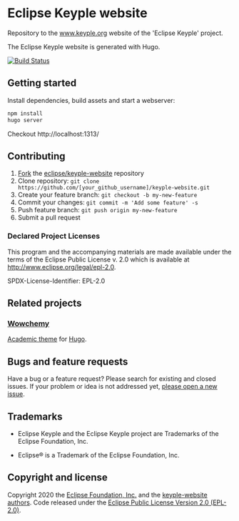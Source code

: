 # Eclipse Keyple website  

Repository to the www.keyple.org website of the 'Eclipse Keyple' project.

The Eclipse Keyple website is generated with Hugo.

[![Build Status](https://ci.eclipse.org/keyple/)](https://ci.eclipse.org/keyple/job/keyple-website/)

## Getting started

Install dependencies, build assets and start a webserver:
```bash
npm install 
hugo server
```

Checkout http://localhost:1313/

## Contributing

1. [Fork](https://help.github.com/articles/fork-a-repo/) the [eclipse/keyple-website](https://github.com/eclipse/keyple-website) repository
2. Clone repository: `git clone https://github.com/[your_github_username]/keyple-website.git`
3. Create your feature branch: `git checkout -b my-new-feature`
4. Commit your changes: `git commit -m 'Add some feature' -s`
5. Push feature branch: `git push origin my-new-feature`
6. Submit a pull request


### Declared Project Licenses

This program and the accompanying materials are made available under the terms
of the Eclipse Public License v. 2.0 which is available at
http://www.eclipse.org/legal/epl-2.0.

SPDX-License-Identifier: EPL-2.0

## Related projects

### [Wowchemy](https://github.com/wowchemy/wowchemy-hugo-modules)

[Academic theme](https://wowchemy.com/) for [Hugo](https://gohugo.io/). 

## Bugs and feature requests

Have a bug or a feature request? Please search for existing and closed issues. If your problem or idea is not addressed yet, [please open a new issue](https://github.com/eclipse/keyple-website/issues/new).

## Trademarks

* Eclipse Keyple and the Eclipse Keyple project are Trademarks of the Eclipse Foundation, Inc.

* Eclipse® is a Trademark of the Eclipse Foundation, Inc.

## Copyright and license

Copyright 2020 the [Eclipse Foundation, Inc.](https://www.eclipse.org) and the [keyple-website authors](https://github.com/eclipse/keyple-website/graphs/contributors). Code released under the [Eclipse Public License Version 2.0 (EPL-2.0)](https://github.com/eclipse/keyple-website/blob/src/LICENSE).
